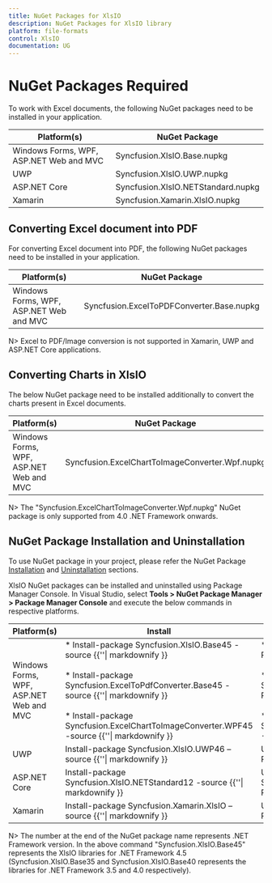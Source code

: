 ```yaml
---
title: NuGet Packages for XlsIO
description: NuGet Packages for XlsIO library
platform: file-formats
control: XlsIO
documentation: UG
---
```

# NuGet Packages Required

To work with Excel documents, the following NuGet packages need to be installed in your application.

<table>
<tr>
<thead>
<th><b>Platform(s)</b></th>
<th><b>NuGet Package</b></th>
</thead>
</tr>
<tr>
<td>
Windows Forms, WPF, ASP.NET Web and MVC
</td>
<td>
Syncfusion.XlsIO.Base.nupkg
</td>
</tr>
<tr>
<td>
UWP
</td>
<td>
Syncfusion.XlsIO.UWP.nupkg
</td>
</tr>
<tr>
<td>
ASP.NET Core
</td>
<td>
Syncfusion.XlsIO.NETStandard.nupkg
</td>
</tr>
<tr>
<td>
Xamarin
</td>
<td>
Syncfusion.Xamarin.XlsIO.nupkg
</td>
</tr>
</table>

## Converting Excel document into PDF

For converting Excel document into PDF, the following NuGet packages need to be installed in your application.

<table>
<tr>
<thead>
<th><b>Platform(s)</b></th>
<th><b>NuGet Package</b></th>
</thead>
</tr>
<tr>
<td>
Windows Forms, WPF, ASP.NET Web and MVC
</td>
<td>
Syncfusion.ExcelToPDFConverter.Base.nupkg
</td>
</tr>
</table>

N> Excel to PDF/Image conversion is not supported in Xamarin, UWP and ASP.NET Core applications.

## Converting Charts in XlsIO

The below NuGet package need to be installed additionally to convert the charts present in Excel documents.

<table>
<tr>
<thead>
<th><b>Platform(s)</b></th>
<th><b>NuGet Package</b></th>
</thead>
</tr>
<tr>
<td>
Windows Forms, WPF, ASP.NET Web and MVC
</td>
<td>
Syncfusion.ExcelChartToImageConverter.Wpf.nupkg
</td>
</tr>
</table>

N> The "Syncfusion.ExcelChartToImageConverter.Wpf.nupkg" NuGet package is only supported from 4.0 .NET Framework onwards. 

## NuGet Package Installation and Uninstallation

To use NuGet package in your project, please refer the NuGet Package [Installation](https://help.syncfusion.com/extension/syncfusion-nuget-packages/nuget-install-and-configuration) and [Uninstallation](https://help.syncfusion.com/extension/syncfusion-nuget-packages/nuget-uninstallation-process) sections.

XlsIO NuGet packages can be installed and uninstalled using Package Manager Console. In Visual Studio, select **Tools > NuGet Package Manager > Package Manager Console** and execute the below commands in respective platforms.

<table>
<tr>
<thead>
<th><b>Platform(s)</b></th>
<th><b>Install</b></th>
<th><b>UnInstall</b></th>
</thead>
</tr>
<tr>
<td>
Windows Forms, WPF, ASP.NET Web and MVC
</td>
<td>
* Install-package Syncfusion.XlsIO.Base45 -source {{'<http://nuget.syncfusion.com/windows-forms/>'| markdownify }}<br/><br/>
* Install-package Syncfusion.ExcelToPdfConverter.Base45 -source {{'<http://nuget.syncfusion.com/windows-forms/>'| markdownify }}<br/><br/>
* Install-package Syncfusion.ExcelChartToImageConverter.WPF45 -source {{'<http://nuget.syncfusion.com/windows-forms/>'| markdownify }}
</td>
<td>
* Uninstall-package Syncfusion.XlsIO.Base45 -RemoveDependencies                             <br/><br/>
* Uninstall-package Syncfusion.ExcelToPdfConverter.Base45 -RemoveDependencies                             <br/><br/>
* Uninstall-package Syncfusion.ExcelChartToImageConverter.WPF45 -RemoveDependencies                             
</td>
</tr>
<tr>
<td>
UWP
</td>
<td>
Install-package Syncfusion.XlsIO.UWP46 –source {{'<http://nuget.syncfusion.com/nuget_universalwindows/nuget/getsyncfusionpackages/universalwindows>'| markdownify }}
</td>
<td>
Uninstall-package Syncfusion.XlsIO.UWP46 –RemoveDependencies
</td>
</tr>
<tr>
<td>
ASP.NET Core
</td>
<td>
Install-package Syncfusion.XlsIO.NETStandard12 -source {{'<http://nuget.syncfusion.com/nuget_aspnetcore/nuget/getsyncfusionpackages/aspnetcore>'| markdownify }}
</td>
<td>
Uninstall-package Syncfusion.XlsIO.NETStandard12 –RemoveDependencies
</td>
</tr>
<tr>
<td>
Xamarin
</td>
<td>
Install-package Syncfusion.Xamarin.XlsIO –source {{'<http://nuget.syncfusion.com/nuget_xamarin/nuget/getsyncfusionpackages/xamarin>'| markdownify }}
</td>
<td>
Uninstall-package Syncfusion.Xamarin.XlsIO –RemoveDependencies
</td>
</tr>
</table>

N> The number at the end of the NuGet package name represents .NET Framework version. In the above command "Syncfusion.XlsIO.Base45" represents the XlsIO libraries for .NET Framework 4.5 (Syncfusion.XlsIO.Base35 and Syncfusion.XlsIO.Base40 represents the libraries for .NET Framework 3.5 and 4.0 respectively).